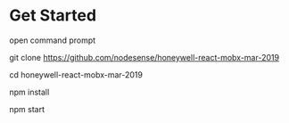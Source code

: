 # Get Started 

open command prompt 

git clone https://github.com/nodesense/honeywell-react-mobx-mar-2019


cd honeywell-react-mobx-mar-2019

npm install


npm start
